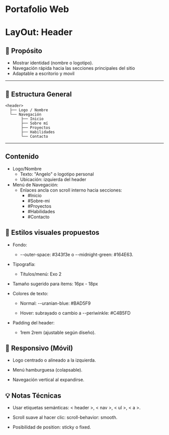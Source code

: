 # Portafolio Web

# LayOut: Header

## 🎯 Propósito

- Mostrar identidad (nombre o logotipo).
- Navegación rápida hacia las secciones principales del sitio
- Adaptable a escritorio y movil
---

## 📐 Estructura General

```plaintext
<header>
  ├── Logo / Nombre
  └── Navegación
       ├── Inicio
       ├── Sobre mí
       ├── Proyectos
       ├── Habilidades
       └── Contacto
```

---
## Contenido 
- Logo/Nombre
  - Texto: "Angelo" o logotipo personal 
  - Ubicación: izquierda del header
- Menú de Navegación:
  - Enlaces ancla con scroll interno hacia secciones:
    - #Inicio
    - #Sobre-mi 
    - #Proyectos
    - #Habilidades
    - #Contacto

## 🎨 Estilos visuales propuestos
- Fondo:
  - --outer-space: #343f3e o --midnight-green: #164E63.

- Tipografía:
  - Títulos/menú: Exo 2

- Tamaño sugerido para ítems: 16px - 18px

- Colores de texto:

  - Normal: --uranian-blue: #BAD5F9

  - Hover: subrayado o cambio a --periwinkle: #C4B5FD

- Padding del header:
  - 1rem 2rem (ajustable según diseño).

## 📱 Responsivo (Móvil)
- Logo centrado o alineado a la izquierda.

- Menú hamburguesa (colapsable).

- Navegación vertical al expandirse.

## 💡 Notas Técnicas
- Usar etiquetas semánticas: < header >, < nav >, < ul >, < a >.

- Scroll suave al hacer clic: scroll-behavior: smooth.

- Posibilidad de position: sticky o fixed.